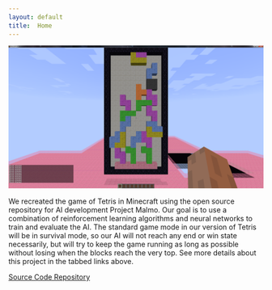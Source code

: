 ```yaml
---
layout: default
title:  Home
---
```


![](/images/tetrisphoto.png "Maltris")

We recreated the game of Tetris in Minecraft using the open source repository for AI development Project Malmo. Our goal is to use a combination of reinforcement learning algorithms and neural networks to train and evaluate the AI. The standard game mode in our version of Tetris will be in survival mode, so our AI will not reach any end or win state necessarily, but will try to keep the game running as long as possible without losing when the blocks reach the very top.  See more details about this project in the tabbed links above.

[Source Code Repository][quickref1]

[quickref1]: https://github.com/julia-tong/Maltris
